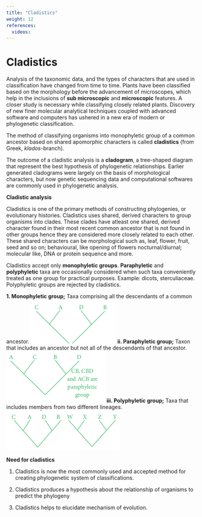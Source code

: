 ```yaml
---
title: "Cladistics"
weight: 12
references:
  videos:
---
```


# Cladistics

Analysis of the taxonomic data, and the types of characters that are used in classification have changed from time to time. Plants have been classified based on the morphology before the advancement of microscopes, which help in the inclusions of **sub microscopic** and **microscopic** features. A closer study is necessary while classifying closely related plants. Discovery of new finer molecular analytical techniques coupled with advanced software and computers has ushered in a new era of modern or phylogenetic classification.

The method of classifying organisms into monophyletic group of a common ancestor based on shared apomorphic characters is called **cladistics** (from Greek, _klados_\-branch).

The outcome of a cladistic analysis is a **cladogram**, a tree-shaped diagram that represent the best hypothesis of phylogenetic relationships. Earlier generated cladograms were largely on the basis of morphological characters, but now genetic sequencing data and computational softwares are commonly used in phylogenetic analysis.

**Cladistic analysis**

Cladistics is one of the primary methods of constructing phylogenies, or evolutionary histories. Cladistics uses shared, derived characters to group organisms into clades. These clades have atleast one shared, derived character found in their most recent common ancestor that is not found in other groups hence they are considered more closely related to each other. These shared characters can be morphological such as, leaf, flower, fruit, seed and so on; behavioural, like opening of flowers nocturnal/diurnal; molecular like, DNA or protein sequence and more.

Cladistics accept only **monophyletic groups**. **Paraphyletic** and **polyphyletic** taxa are occasionally considered when such taxa conveniently treated as one group for practical purposes. Example: dicots, sterculiaceae. Polyphyletic groups are rejected by cladistics.

**1. Monophyletic group;** Taxa comprising all the descendants of a common ancestor.
![Alt text](mono.png)
**ii. Paraphyletic group;** Taxon that includes an ancestor but not all of the descendants of that ancestor.
![Alt text](para.png)
**iii. Polyphyletic group;** Taxa that includes members from two different lineages.
![Alt text](poly.png)

**Need for cladistics**

1. Cladistics is now the most commonly used and accepted method for creating phylogenetic system of classifications.

2. Cladistics produces a hypothesis about the relationship of organisms to predict the phylogeny

3. Cladistics helps to elucidate mechanism of evolution.
